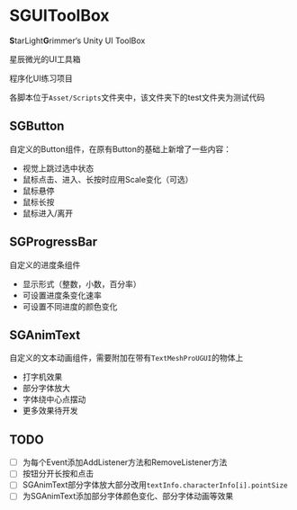 # SGUIToolBox
**S**tarLight**G**rimmer‘s Unity UI ToolBox

星辰微光的UI工具箱

程序化UI练习项目

各脚本位于`Asset/Scripts`文件夹中，该文件夹下的test文件夹为测试代码

## SGButton

自定义的Button组件，在原有Button的基础上新增了一些内容：

- 视觉上跳过选中状态
- 鼠标点击、进入、长按时应用Scale变化（可选）
- 鼠标悬停
- 鼠标长按
- 鼠标进入/离开

## SGProgressBar

自定义的进度条组件

- 显示形式（整数，小数，百分率）
- 可设置进度条变化速率
- 可设置不同进度的颜色变化

## SGAnimText

自定义的文本动画组件，需要附加在带有`TextMeshProUGUI`的物体上

- 打字机效果
- 部分字体放大
- 字体绕中心点摆动
- 更多效果待开发

## TODO

- [ ] 为每个Event添加AddListener方法和RemoveListener方法
- [ ] 按钮分开长按和点击
- [ ] SGAnimText部分字体放大部分改用`textInfo.characterInfo[i].pointSize`
- [ ] 为SGAnimText添加部分字体颜色变化、部分字体动画等效果
